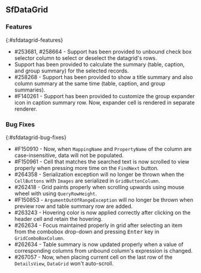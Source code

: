 ## SfDataGrid

### Features
{:#sfdatagrid-features}

* \#253681, #258664 - Support has been provided to unbound check box selector column to select or deselect the datagrid's rows.
* Support has been provided to calculate the summary (table, caption, and group summary) for the selected records.
* \#258268 - Support has been provided to show a title summary and also column summary at the same time (table, caption, and group summaries).
* \#F140261 - Support has been provided to customize the group expander icon in caption summary row. Now, expander cell is rendered in separate renderer.

### Bug Fixes
{:#sfdatagrid-bug-fixes}

* \#F150910 - Now, when `MappingName` and `PropertyName` of the column are case-insensitive, data will not be populated.
* \#F150961 - Cell that matches the searched text is now scrolled to view properly when pressing more time on the `FindNext` button.
* \#264358 - Serialization exception will no longer be thrown when the `CellButtons` with `Images` are serialized in `GridButtonColumn`.
* \#262418 - Grid paints properly when scrolling upwards using mouse wheel with using `QueryRowHeight`.
* \#F150853 - `ArgumentOutOfRangeException` will no longer be thrown when preview row and table summary row are added.
* \#263243 - Hovering color is now applied correctly after clicking on the header cell and retain the hovering.
* \#262634 - Focus maintained properly in grid after selecting an item from the combobox drop-down and pressing <kbd>Enter</kbd> key in `GridComboBoxColumn`.
* \#262634 - Table summary is now updated properly when a value of corresponding columns from unbound column's expression is changed.
* \#267057 - Now, when placing current cell on the last row of the `DetailsView`, `DataGrid` won't auto-scroll.
 